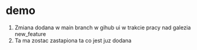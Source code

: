 # demo

1. Zmiana dodana w main branch w gihub ui w trakcie pracy nad galezia new_feature
2. Ta ma zostac zastapiona ta co jest juz dodana
